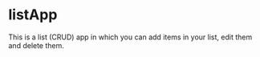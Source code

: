 # listApp
 This is a list (CRUD) app in which you can add items in your list, edit them and delete them.
